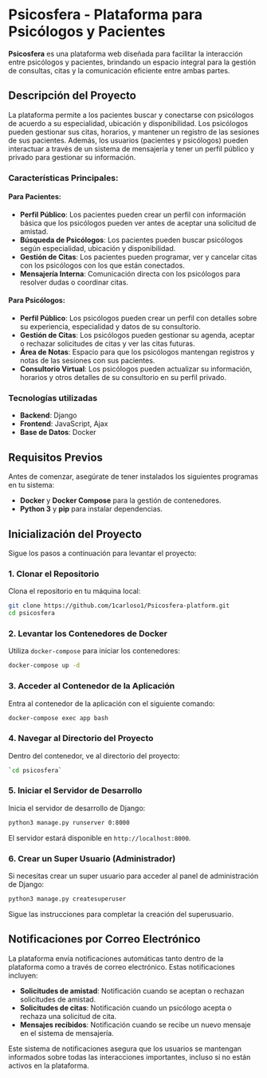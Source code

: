# Psicosfera - Plataforma para Psicólogos y Pacientes

**Psicosfera** es una plataforma web diseñada para facilitar la interacción entre psicólogos y pacientes, brindando un espacio integral para la gestión de consultas, citas y la comunicación eficiente entre ambas partes.

## Descripción del Proyecto

La plataforma permite a los pacientes buscar y conectarse con psicólogos de acuerdo a su especialidad, ubicación y disponibilidad. Los psicólogos pueden gestionar sus citas, horarios, y mantener un registro de las sesiones de sus pacientes. Además, los usuarios (pacientes y psicólogos) pueden interactuar a través de un sistema de mensajería y tener un perfil público y privado para gestionar su información.

### Características Principales:

#### Para Pacientes:
- **Perfil Público**: Los pacientes pueden crear un perfil con información básica que los psicólogos pueden ver antes de aceptar una solicitud de amistad.
- **Búsqueda de Psicólogos**: Los pacientes pueden buscar psicólogos según especialidad, ubicación y disponibilidad.
- **Gestión de Citas**: Los pacientes pueden programar, ver y cancelar citas con los psicólogos con los que están conectados.
- **Mensajería Interna**: Comunicación directa con los psicólogos para resolver dudas o coordinar citas.
  
#### Para Psicólogos:
- **Perfil Público**: Los psicólogos pueden crear un perfil con detalles sobre su experiencia, especialidad y datos de su consultorio.
- **Gestión de Citas**: Los psicólogos pueden gestionar su agenda, aceptar o rechazar solicitudes de citas y ver las citas futuras.
- **Área de Notas**: Espacio para que los psicólogos mantengan registros y notas de las sesiones con sus pacientes.
- **Consultorio Virtual**: Los psicólogos pueden actualizar su información, horarios y otros detalles de su consultorio en su perfil privado.

### Tecnologías utilizadas

- **Backend**: Django
- **Frontend**: JavaScript, Ajax
- **Base de Datos**: Docker

## Requisitos Previos

Antes de comenzar, asegúrate de tener instalados los siguientes programas en tu sistema:

- **Docker** y **Docker Compose** para la gestión de contenedores.
- **Python 3** y **pip** para instalar dependencias.

## Inicialización del Proyecto

Sigue los pasos a continuación para levantar el proyecto:

### 1. Clonar el Repositorio

Clona el repositorio en tu máquina local:

```bash
git clone https://github.com/1carloso1/Psicosfera-platform.git
cd psicosfera
```
### 2. Levantar los Contenedores de Docker

Utiliza `docker-compose` para iniciar los contenedores:

```bash
docker-compose up -d
```
### 3. Acceder al Contenedor de la Aplicación

Entra al contenedor de la aplicación con el siguiente comando:

```bash
docker-compose exec app bash
```
### 4. Navegar al Directorio del Proyecto

Dentro del contenedor, ve al directorio del proyecto:

```bash
`cd psicosfera`
```

### 5. Iniciar el Servidor de Desarrollo

Inicia el servidor de desarrollo de Django:

```bash
python3 manage.py runserver 0:8000
```

El servidor estará disponible en `http://localhost:8000`.

### 6. Crear un Super Usuario (Administrador)

Si necesitas crear un super usuario para acceder al panel de administración de Django:

```bash
python3 manage.py createsuperuser
```

Sigue las instrucciones para completar la creación del superusuario.

## Notificaciones por Correo Electrónico

La plataforma envía notificaciones automáticas tanto dentro de la plataforma como a través de correo electrónico. Estas notificaciones incluyen:

- **Solicitudes de amistad**: Notificación cuando se aceptan o rechazan solicitudes de amistad.
- **Solicitudes de citas**: Notificación cuando un psicólogo acepta o rechaza una solicitud de cita.
- **Mensajes recibidos**: Notificación cuando se recibe un nuevo mensaje en el sistema de mensajería.

Este sistema de notificaciones asegura que los usuarios se mantengan informados sobre todas las interacciones importantes, incluso si no están activos en la plataforma.
